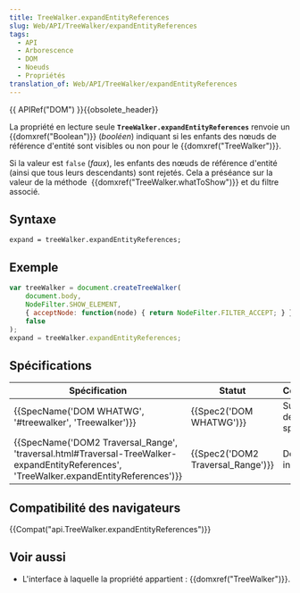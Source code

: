 ```yaml
---
title: TreeWalker.expandEntityReferences
slug: Web/API/TreeWalker/expandEntityReferences
tags:
  - API
  - Arborescence
  - DOM
  - Noeuds
  - Propriétés
translation_of: Web/API/TreeWalker/expandEntityReferences
---
```

{{ APIRef("DOM") }}{{obsolete_header}}

La propriété en lecture seule **`TreeWalker.expandEntityReferences`** renvoie un {{domxref("Boolean")}} (_booléen_) indiquant si les enfants des nœuds de référence d'entité sont visibles ou non pour le {{domxref("TreeWalker")}}.

Si la valeur est `false` (_faux_), les enfants des nœuds de référence d'entité (ainsi que tous leurs descendants) sont rejetés. Cela a préséance sur la valeur de la méthode  {{domxref("TreeWalker.whatToShow")}} et du filtre associé.

## Syntaxe

    expand = treeWalker.expandEntityReferences;

## Exemple

```js
var treeWalker = document.createTreeWalker(
    document.body,
    NodeFilter.SHOW_ELEMENT,
    { acceptNode: function(node) { return NodeFilter.FILTER_ACCEPT; } },
    false
);
expand = treeWalker.expandEntityReferences;
```

## Spécifications

| Spécification                                                                                                                                                                        | Statut                                       | Commentaire                      |
| ------------------------------------------------------------------------------------------------------------------------------------------------------------------------------------ | -------------------------------------------- | -------------------------------- |
| {{SpecName('DOM WHATWG', '#treewalker', 'Treewalker')}}                                                                                                             | {{Spec2('DOM WHATWG')}}             | Suppression de la spécification. |
| {{SpecName('DOM2 Traversal_Range', 'traversal.html#Traversal-TreeWalker-expandEntityReferences', 'TreeWalker.expandEntityReferences')}} | {{Spec2('DOM2 Traversal_Range')}} | Définition initiale.             |

## Compatibilité des navigateurs

{{Compat("api.TreeWalker.expandEntityReferences")}}

## Voir aussi

- L'interface à laquelle la propriété appartient : {{domxref("TreeWalker")}}.
